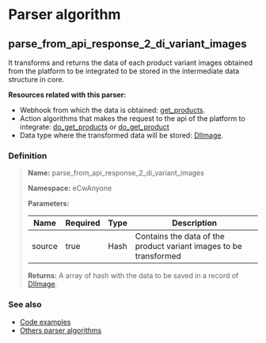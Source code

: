 # Parser algorithm
 
## parse_from_api_response_2_di_variant_images

It transforms and returns the data of each product variant images obtained from the platform to be integrated to be stored in 
the intermediate data structure in core.

**Resources related with this parser:**

* Webhook from which the data is obtained: [get_products](../webhooks/overview.md?id=get_products).
* Action algorithms that makes the request to the api of the platform to integrate:
  [do_get_products](../action-algorithms/do_get_products.md) or [do_get_product](../action-algorithms/do_get_product.md)
* Data type where the transformed data will be stored: [DIImage](../data-types/DIImage.md).
    
### Definition

> **Name:** parse_from_api_response_2_di_variant_images
> 
> **Namespace:** eCwAnyone
>
> **Parameters:**
> 
> | Name | Required | Type | Description |
> | ---- | -------- | ---- | ----------- |
> | source | true | Hash | Contains the data of the product variant images to be transformed |
>
> **Returns:** A array of hash with the data to be saved in a record of [DIImage](../data-types/DIImage.md).

### See also
* [Code examples](https://cenit.io/algorithm?f[name][40703][o]=is&f[name][40703][v]=parse_from_api_response_2_di_variant_images&f[namespace][40840][o]=starts_with&f[namespace][40840][v]=eCw)
* [Others parser algorithms](overview?id=parse_from_api_response_2_di_variant_images)